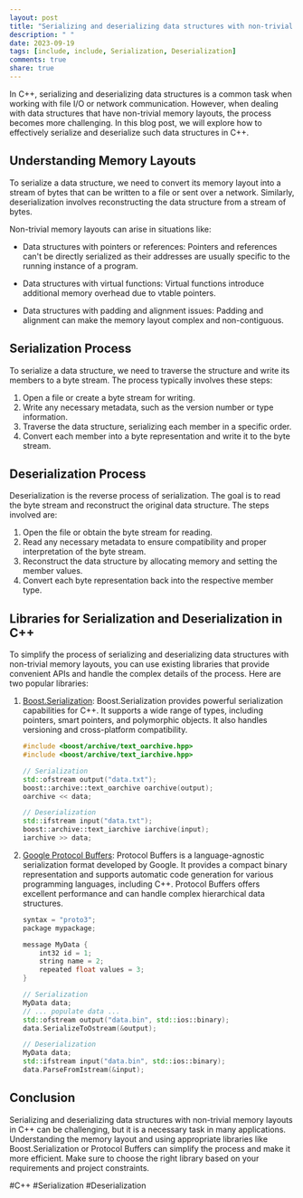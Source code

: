 ```yaml
---
layout: post
title: "Serializing and deserializing data structures with non-trivial memory layouts in C++"
description: " "
date: 2023-09-19
tags: [include, include, Serialization, Deserialization]
comments: true
share: true
---
```


In C++, serializing and deserializing data structures is a common task when working with file I/O or network communication. However, when dealing with data structures that have non-trivial memory layouts, the process becomes more challenging. In this blog post, we will explore how to effectively serialize and deserialize such data structures in C++.

## Understanding Memory Layouts

To serialize a data structure, we need to convert its memory layout into a stream of bytes that can be written to a file or sent over a network. Similarly, deserialization involves reconstructing the data structure from a stream of bytes.

Non-trivial memory layouts can arise in situations like:

* Data structures with pointers or references: Pointers and references can't be directly serialized as their addresses are usually specific to the running instance of a program.

* Data structures with virtual functions: Virtual functions introduce additional memory overhead due to vtable pointers.

* Data structures with padding and alignment issues: Padding and alignment can make the memory layout complex and non-contiguous.

## Serialization Process

To serialize a data structure, we need to traverse the structure and write its members to a byte stream. The process typically involves these steps:

1. Open a file or create a byte stream for writing.
2. Write any necessary metadata, such as the version number or type information.
3. Traverse the data structure, serializing each member in a specific order.
4. Convert each member into a byte representation and write it to the byte stream.

## Deserialization Process

Deserialization is the reverse process of serialization. The goal is to read the byte stream and reconstruct the original data structure. The steps involved are:

1. Open the file or obtain the byte stream for reading.
2. Read any necessary metadata to ensure compatibility and proper interpretation of the byte stream.
3. Reconstruct the data structure by allocating memory and setting the member values.
4. Convert each byte representation back into the respective member type.

## Libraries for Serialization and Deserialization in C++

To simplify the process of serializing and deserializing data structures with non-trivial memory layouts, you can use existing libraries that provide convenient APIs and handle the complex details of the process. Here are two popular libraries:

1. [Boost.Serialization](https://www.boost.org/doc/libs/1_75_0/libs/serialization/doc/index.html): Boost.Serialization provides powerful serialization capabilities for C++. It supports a wide range of types, including pointers, smart pointers, and polymorphic objects. It also handles versioning and cross-platform compatibility.

    ```cpp
    #include <boost/archive/text_oarchive.hpp>
    #include <boost/archive/text_iarchive.hpp>

    // Serialization
    std::ofstream output("data.txt");
    boost::archive::text_oarchive oarchive(output);
    oarchive << data;

    // Deserialization
    std::ifstream input("data.txt");
    boost::archive::text_iarchive iarchive(input);
    iarchive >> data;
    ```

2. [Google Protocol Buffers](https://developers.google.com/protocol-buffers): Protocol Buffers is a language-agnostic serialization format developed by Google. It provides a compact binary representation and supports automatic code generation for various programming languages, including C++. Protocol Buffers offers excellent performance and can handle complex hierarchical data structures.

    ```cpp
    syntax = "proto3";
    package mypackage;

    message MyData {
        int32 id = 1;
        string name = 2;
        repeated float values = 3;
    }

    // Serialization
    MyData data;
    // ... populate data ...
    std::ofstream output("data.bin", std::ios::binary);
    data.SerializeToOstream(&output);

    // Deserialization
    MyData data;
    std::ifstream input("data.bin", std::ios::binary);
    data.ParseFromIstream(&input);
    ```

## Conclusion

Serializing and deserializing data structures with non-trivial memory layouts in C++ can be challenging, but it is a necessary task in many applications. Understanding the memory layout and using appropriate libraries like Boost.Serialization or Protocol Buffers can simplify the process and make it more efficient. Make sure to choose the right library based on your requirements and project constraints.

#C++ #Serialization #Deserialization